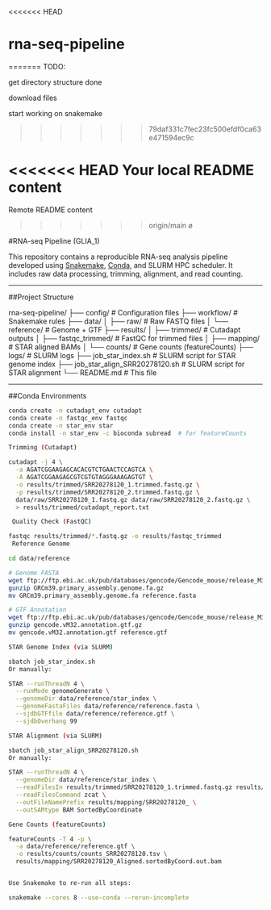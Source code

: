 <<<<<<< HEAD
# rna-seq-pipeline
=======
TODO:

get directory structure done

download files

start working on snakemake
>>>>>>> 79daf331c7fec23fc500efdf0ca63e471594ec9c

<<<<<<< HEAD
Your local README content
=======
Remote README content
>>>>>>> origin/main
ø

#RNA-seq Pipeline (GLIA_1)

This repository contains a reproducible RNA-seq analysis pipeline developed using [Snakemake](https://snakemake.readthedocs.io), [Conda](https://docs.conda.io), and SLURM HPC scheduler. It includes raw data processing, trimming, alignment, and read counting.

---

##Project Structure

rna-seq-pipeline/ ├── config/ # Configuration files ├── workflow/ # Snakemake rules ├── data/ │ ├── raw/ # Raw FASTQ files │ └── reference/ # Genome + GTF ├── results/ │ ├── trimmed/ # Cutadapt outputs │ ├── fastqc_trimmed/ # FastQC for trimmed files │ ├── mapping/ # STAR aligned BAMs │ └── counts/ # Gene counts (featureCounts) ├── logs/ # SLURM logs ├── job_star_index.sh # SLURM script for STAR genome index ├── job_star_align_SRR20278120.sh # SLURM script for STAR alignment └── README.md # This file


---

##Conda Environments

```bash
conda create -n cutadapt_env cutadapt
conda create -n fastqc_env fastqc
conda create -n star_env star
conda install -n star_env -c bioconda subread  # for featureCounts

Trimming (Cutadapt)

cutadapt -j 4 \
  -a AGATCGGAAGAGCACACGTCTGAACTCCAGTCA \
  -A AGATCGGAAGAGCGTCGTGTAGGGAAAGAGTGT \
  -o results/trimmed/SRR20278120_1.trimmed.fastq.gz \
  -p results/trimmed/SRR20278120_2.trimmed.fastq.gz \
  data/raw/SRR20278120_1.fastq.gz data/raw/SRR20278120_2.fastq.gz \
  > results/trimmed/cutadapt_report.txt

 Quality Check (FastQC)

fastqc results/trimmed/*.fastq.gz -o results/fastqc_trimmed
 Reference Genome

cd data/reference

# Genome FASTA
wget ftp://ftp.ebi.ac.uk/pub/databases/gencode/Gencode_mouse/release_M32/GRCm39.primary_assembly.genome.fa.gz
gunzip GRCm39.primary_assembly.genome.fa.gz
mv GRCm39.primary_assembly.genome.fa reference.fasta

# GTF Annotation
wget ftp://ftp.ebi.ac.uk/pub/databases/gencode/Gencode_mouse/release_M32/gencode.vM32.annotation.gtf.gz
gunzip gencode.vM32.annotation.gtf.gz
mv gencode.vM32.annotation.gtf reference.gtf

STAR Genome Index (via SLURM)

sbatch job_star_index.sh
Or manually:

STAR --runThreadN 4 \
  --runMode genomeGenerate \
  --genomeDir data/reference/star_index \
  --genomeFastaFiles data/reference/reference.fasta \
  --sjdbGTFfile data/reference/reference.gtf \
  --sjdbOverhang 99

STAR Alignment (via SLURM)

sbatch job_star_align_SRR20278120.sh
Or manually:

STAR --runThreadN 4 \
  --genomeDir data/reference/star_index \
  --readFilesIn results/trimmed/SRR20278120_1.trimmed.fastq.gz results/trimmed/SRR20278120_2.trimmed.fastq.gz \
  --readFilesCommand zcat \
  --outFileNamePrefix results/mapping/SRR20278120_ \
  --outSAMtype BAM SortedByCoordinate

Gene Counts (featureCounts)

featureCounts -T 4 -p \
  -a data/reference/reference.gtf \
  -o results/counts/counts_SRR20278120.tsv \
  results/mapping/SRR20278120_Aligned.sortedByCoord.out.bam


Use Snakemake to re-run all steps:

snakemake --cores 8 --use-conda --rerun-incomplete
